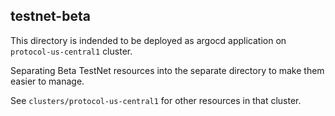 ## testnet-beta

This directory is indended to be deployed as argocd application on `protocol-us-central1` cluster.

Separating Beta TestNet resources into the separate directory to make them easier to manage.

See `clusters/protocol-us-central1` for other resources in that cluster.
